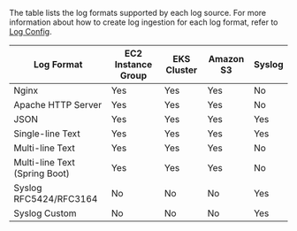 The table lists the log formats supported by each log source. For more information about how to create log ingestion for each log format, refer to [Log Config](./create-log-config.md).

| Log Format | EC2 Instance Group | EKS Cluster | Amazon S3 | Syslog |
| ----------- | -------- |------------------ |  ---------- | --------|
| Nginx | Yes | Yes | Yes | No |
| Apache HTTP Server | Yes | Yes | Yes |No |
| JSON | Yes | Yes | Yes | Yes |
| Single-line Text | Yes            | Yes | Yes | Yes |
| Multi-line Text | Yes | Yes | Yes | No | 
| Multi-line Text (Spring Boot) | Yes | Yes | Yes | No |
| Syslog RFC5424/RFC3164 | No | No | No | Yes |
| Syslog Custom | No | No | No | Yes |